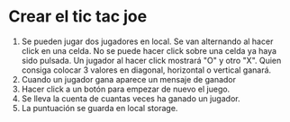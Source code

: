 # Crear el tic tac joe

1. Se pueden jugar dos jugadores en local. Se van alternando al hacer click en una celda. No se puede hacer click sobre una celda ya haya sido pulsada. Un jugador al hacer click mostrará "O" y otro "X". Quien consiga colocar 3 valores en diagonal, horizontal o vertical ganará.
2. Cuando un jugador gana aparece un mensaje de ganador
3. Hacer click a un botón para empezar de nuevo el juego.
4. Se lleva la cuenta de cuantas veces ha ganado un jugador.
5. La puntuación se guarda en local storage.
